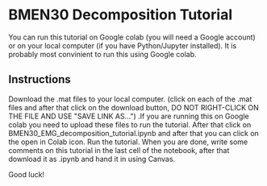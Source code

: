 # BMEN30 Decomposition Tutorial
You can run this tutorial on Google colab (you will need a Google account) or on your local computer (if you have Python/Jupyter installed). It is probably most convinient to run this using Google colab.
## Instructions
Download the .mat files to your local computer. (click on each of the .mat files and after that click on the download button, DO NOT RIGHT-CLICK ON THE FILE AND USE "SAVE LINK AS...") .If you are running this on Google colab you need to upload these files to run the tutorial.
After that click on BMEN30_EMG_decomposition_tutorial.ipynb and after that you can click on the open in Colab icon. Run the tutorial. When you are done, write some comments on this tutorial in the last cell of the notebook, after that download it as .ipynb and hand it in using Canvas.

Good luck!
